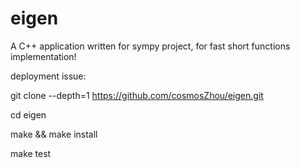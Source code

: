 # eigen
A C++ application written for sympy project, for fast short functions implementation!

deployment issue:

git clone --depth=1 https://github.com/cosmosZhou/eigen.git

cd eigen

make && make install

make test
